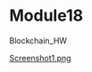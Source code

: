 # Module18
Blockchain_HW

[Screenshot1.png](https://github.com/mcody93/Module18/blob/main/Screenshot1.png)

